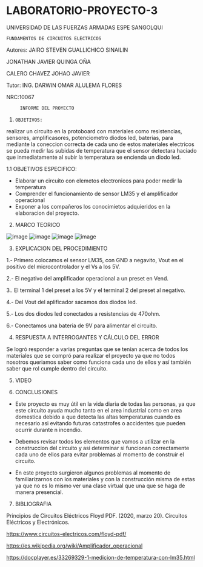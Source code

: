 # LABORATORIO-PROYECTO-3

UNIVERSIDAD DE LAS FUERZAS ARMADAS ESPE SANGOLQUI

    FUNDAMENTOS DE CIRCUITOS ELÉCTRICOS
         
Autores: JAIRO STEVEN GUALLICHICO SINAILIN

JONATHAN JAVIER QUINGA OÑA        

CALERO CHAVEZ JOHAO JAVIER

Tutor: ING. DARWIN OMAR ALULEMA FLORES

NRC:10067

         INFORME DEL PROYECTO
         
  
1.     OBJETIVOS:
realizar un circuito en la protoboard con materiales como resistencias, sensores, amplificasores, potenciometro
diodos led, baterias, para mediante la coneccion correcta de cada uno de estos materiales electricos se pueda
medir las subidas de temperatura que el sensor detectara haciado que inmediatamente al subir la temperatura
se encienda un diodo led.  


1.1    OBJETIVOS ESPECIFICO:

- Elaborar un circuito con elemetos electronicos  para poder medir la temperatura 
- Comprender el funcionamiento de sensor LM35 y el amplificador operacional
- Exponer a los compañeros los conocimietos adquieridos en la elaboracion del proyecto.

2. MARCO TEORICO

![image](https://user-images.githubusercontent.com/116815201/222304115-bd286007-c507-42e1-aea4-619325d6d9fe.png)
![image](https://user-images.githubusercontent.com/117744175/222320688-88f01696-2f85-49d8-90ca-f31e5cd8c492.png)
![image](https://user-images.githubusercontent.com/117744175/222025669-c106d13f-f482-41fd-9a88-ad417a73445f.png)
![image](https://user-images.githubusercontent.com/116815201/222303960-6cb0ae46-fcd9-4666-b3e3-bcdc745ba7b4.png)


3. EXPLICACION DEL PROCEDIMIENTO

1.- Primero colocamos el sensor LM35, con GND a negavito, Vout en el positivo del microcontrolador y el Vs a los 5V.

2.- El negativo del amplificador operacional a un preset en Vend.

3.. El terminal 1 del preset a  los 5V y el terminal 2 del preset al negativo.

4.- Del Vout del aplificador sacamos dos diodos led.

5.- Los dos diodos led conectados a resistencias de 470ohm.

6.- Conectamos una bateria de 9V para alimentar el circuito.

4. RESPUESTA A INTERROGANTES Y CÁLCULO DEL ERROR

Se logró responder a varias preguntas que se tenían acerca de todos los materiales que se compró para realizar el proyecto ya que no todos nosotros queriamos saber como funciona cada uno de ellos y así también saber que rol cumple dentro del circuito.

5. VIDEO

6. CONCLUSIONES

- Este proyecto es muy útil en la vida diaria de todas las personas, ya que este circuito ayuda mucho tanto en el area industrial como en area domestica debido a que detecta las altas temperaturas cuando es necesario asi evitando futuras catastrofes o accidentes que pueden ocurrir durante n incendio.

- Debemos revisar todos los elementos que vamos a utilizar en la construccion del circuito y  asi determinar si funcionan correctamente cada uno de ellos para evitar problemas al momento de construir el circuito.

- En este proyecto surgieron algunos problemas al momento de familiarizarnos con los materiales y con la construcción misma de estas ya que no es lo mismo ver una clase virtual que una que se haga de manera presencial.

7. BIBLIOGRAFIA

Principios de Circuitos Eléctricos Floyd PDF. (2020, marzo 20). Circuitos Eléctricos y Electrónicos. 

https://www.circuitos-electricos.com/floyd-pdf/

https://es.wikipedia.org/wiki/Amplificador_operacional

https://docplayer.es/33269329-1-medicion-de-temperatura-con-lm35.html

